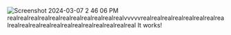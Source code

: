 ![Screenshot 2024-03-07 2 46 06 PM](https://github.com/grillandlangurlabs/VideoChatSystem/assets/161650410/8e4f3c97-7298-4c7f-ad9e-5bc4b6d40dda)
realrealrealrealrealrealrealrealrealrealrealvvvvvrealrealrealrealrealrealrealrealrealrealrealrealrealrealrealrealrealrealrealreal
It works! 

